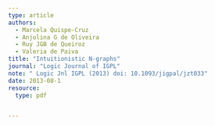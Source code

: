 ```yaml
---
type: article
authors:
  - Marcela Quispe-Cruz
  - Anjolina G de Oliveira
  - Ruy JGB de Queiroz
  - Valeria de Paiva
title: "Intuitionistic N-graphs"
journal: "Logic Journal of IGPL"
note: " Logic Jnl IGPL (2013) doi: 10.1093/jigpal/jzt033"
date: 2013-08-1
resource:
  type: pdf


---
```

